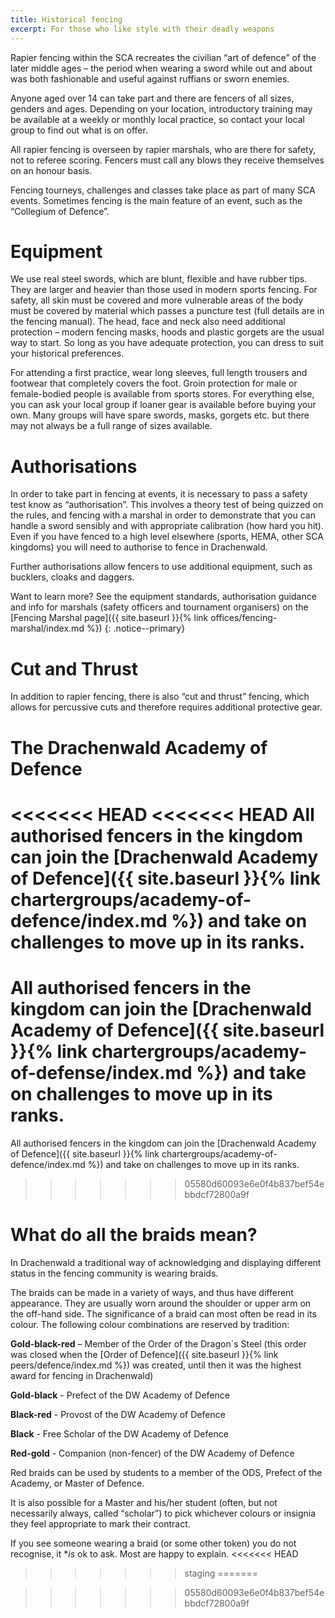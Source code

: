 ```yaml
---
title: Historical fencing
excerpt: For those who like style with their deadly weapons
---
```

Rapier fencing within the SCA recreates the civilian “art of defence” of the later middle ages – the period when wearing a sword while out and about was both fashionable and useful against ruffians or sworn enemies. 

Anyone aged over 14 can take part and there are fencers of all sizes, genders and ages. Depending on your location, introductory training may be available at a weekly or monthly local practice, so contact your local group to find out what is on offer. 

All rapier fencing is overseen by rapier marshals, who are there for safety, not to referee scoring. Fencers must call any blows they receive themselves on an honour basis.

Fencing tourneys, challenges and classes take place as part of many SCA events. Sometimes fencing is the main feature of an event, such as the “Collegium of Defence”. 

# Equipment

We use real steel swords, which are blunt, flexible and have rubber tips. They are larger and heavier than those used in modern sports fencing. For safety, all skin must be covered and more vulnerable areas of the body must be covered by material which passes a puncture test (full details are in the fencing manual). The head, face and neck also need additional protection – modern fencing masks, hoods and plastic gorgets are the usual way to start. So long as you have adequate protection, you can dress to suit your historical preferences.

For attending a first practice, wear long sleeves, full length trousers and footwear that completely covers the foot. Groin protection for male or female-bodied people is available from sports stores. For everything else, you can ask your local group if loaner gear is available before buying your own. Many groups will have spare swords, masks, gorgets etc. but there may not always be a full range of sizes available.

# Authorisations

In order to take part in fencing at events, it is necessary to pass a safety test know as “authorisation”. This involves a theory test of being quizzed on the rules, and fencing with a marshal in order to demonstrate that you can handle a sword sensibly and with appropriate calibration (how hard you hit). Even if you have fenced to a high level elsewhere (sports, HEMA, other SCA kingdoms) you will need to authorise to fence in Drachenwald.

Further authorisations allow fencers to use additional equipment, such as bucklers, cloaks and daggers.

Want to learn more? See the equipment standards, authorisation guidance and info for marshals (safety officers and tournament organisers) on the [Fencing Marshal page]({{ site.baseurl }}{% link offices/fencing-marshal/index.md %})
{: .notice--primary}

# Cut and Thrust

In addition to rapier fencing, there is also “cut and thrust” fencing, which allows for percussive cuts and therefore requires additional protective gear. 

# The Drachenwald Academy of Defence

<<<<<<< HEAD
<<<<<<< HEAD
All authorised fencers in the kingdom can join the [Drachenwald Academy of Defence]({{ site.baseurl }}{% link chartergroups/academy-of-defence/index.md %}) and take on challenges to move up in its ranks.
=======
All authorised fencers in the kingdom can join the [Drachenwald Academy of Defence]({{ site.baseurl }}{% link chartergroups/academy-of-defense/index.md %}) and take on challenges to move up in its ranks.
=======
All authorised fencers in the kingdom can join the [Drachenwald Academy of Defence]({{ site.baseurl }}{% link chartergroups/academy-of-defence/index.md %}) and take on challenges to move up in its ranks.
>>>>>>> 05580d60093e6e0f4b837bef54ebbdcf72800a9f

# What do all the braids mean?
In Drachenwald a traditional way of acknowledging and displaying different status in the fencing community is wearing braids.
 
The braids can be made in a variety of ways, and thus have different appearance. They are usually worn around the shoulder or upper arm on the off-hand side. The significance of a braid can most often be read in its colour. The following colour combinations are reserved by tradition:
 
**Gold-black-red** – Member of the Order of the Dragon´s Steel (this order was closed when the [Order of Defence]({{ site.baseurl }}{% link peers/defence/index.md %}) was created, until then it was the highest award for fencing in Drachenwald)
 
**Gold-black** - Prefect of the DW Academy of Defence 

**Black-red** - Provost of the DW Academy of Defence

**Black** - Free Scholar of the DW Academy of Defence

**Red-gold** - Companion (non-fencer) of the DW Academy of Defence
 
Red braids can be used by students to a member of the ODS, Prefect of the Academy, or  Master of Defence.
 
It is also possible for a Master and his/her student (often, but not necessarily always, called “scholar”) to pick whichever colours or insignia they feel appropriate to mark their contract.
 
If you see someone wearing a braid (or some other token) you do not recognise, it **is* ok to ask. Most are happy to explain.
<<<<<<< HEAD
>>>>>>> staging
=======

>>>>>>> 05580d60093e6e0f4b837bef54ebbdcf72800a9f
